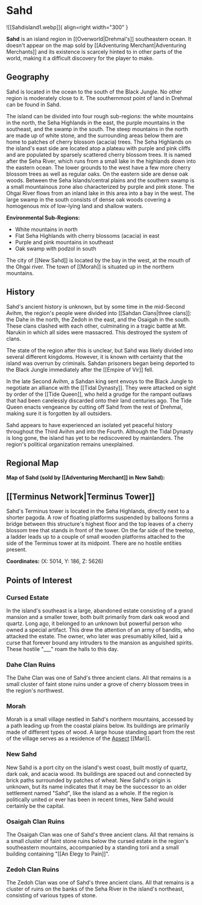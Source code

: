 # Sahd

![[Sahdisland1.webp]]{ align=right width="300" }

**Sahd** is an island region in [[Overworld|Drehmal's]] southeastern ocean. It doesn't appear on the map sold by [[Adventuring Merchant|Adventuring Merchants]] and its existence is scarcely hinted to in other parts of the world, making it a difficult discovery for the player to make.

## Geography

Sahd is located in the ocean to the south of the Black Jungle. No other region is moderately close to it. The southernmost point of land in Drehmal can be found in Sahd.

The island can be divided into four rough sub-regions: the white mountains in the north, the Seha Highlands in the east, the purple mountains in the southeast, and the swamp in the south. The steep mountains in the north are made up of white stone, and the surrounding areas below them are home to patches of cherry blossom (acacia) trees. The Seha Highlands on the island's east side are located atop a plateau with purple and pink cliffs and are populated by sparsely scattered cherry blossom trees. It is named after the Seha River, which runs from a small lake in the highlands down into the eastern ocean. The lower grounds to the west have a few more cherry blossom trees as well as regular oaks. On the eastern side are dense oak woods. Between the Seha Islands/central plains and the southern swamp is a small mountainous zone also characterized by purple and pink stone. The Ohgai River flows from an inland lake in this area into a bay in the west. The large swamp in the south consists of dense oak woods covering a homogenous mix of low-lying land and shallow waters.

**Environmental Sub-Regions:**

- White mountains in north
- Flat Seha Highlands with cherry blossoms (acacia) in east
- Purple and pink mountains in southeast
- Oak swamp with podzol in south

The city of [[New Sahd]] is located by the bay in the west, at the mouth of the Ohgai river. The town of [[Morah]] is situated up in the northern mountains.

## History

Sahd's ancient history is unknown, but by some time in the mid-Second Avihm, the region's people were divided into [[Sahdan Clans|three clans]]: the Dahe in the north, the Zedoh in the east, and the Osaigah in the south. These clans clashed with each other, culminating in a tragic battle at Mt. Narukin in which all sides were massacred. This destroyed the system of clans.

The state of the region after this is unclear, but Sahd was likely divided into several different kingdoms. However, it is known with certainty that the island was overrun by criminals. Sahdan prisoners began being deported to the Black Jungle immediately after the [[Empire of Vir]] fell. 

In the late Second Avihm, a Sahdan king sent envoys to the Black Jungle to negotiate an alliance with the [[Tidal Dynasty]]. They were attacked on sight by order of the [[Tide Queen]], who held a grudge for the rampant outlaws that had been carelessly discarded onto their land centuries ago. The Tide Queen enacts vengeance by cutting off Sahd from the rest of Drehmal, making sure it is forgotten by all outsiders.

Sahd appears to have experienced an isolated yet peaceful history throughout the Third Avihm and into the Fourth. Although the Tidal Dynasty is long gone, the island has yet to be rediscovered by mainlanders. The region's political organization remains unexplained.

## Regional Map

**Map of Sahd (sold by [[Adventuring Merchant]] in New Sahd):**

## [[Terminus Network|Terminus Tower]]

Sahd's Terminus tower is located in the Seha Highlands, directly next to a shorter pagoda. A row of floating platforms suspended by balloons forms a bridge between this structure's highest floor and the top leaves of a cherry blossom tree that stands in front of the tower. On the far side of the treetop, a ladder leads up to a couple of small wooden platforms attached to the side of the Terminus tower at its midpoint. There are no hostile entities present.

**Coordinates:** (X: 5014, Y: 186, Z: 5626)

## Points of Interest

### Cursed Estate

In the island's southeast is a large, abandoned estate consisting of a grand mansion and a smaller tower, both built primarily from dark oak wood and quartz. Long ago, it belonged to an unknown but powerful person who owned a special artifact. This drew the attention of an army of bandits, who attacked the estate. The owner, who later was presumably killed, laid a curse that forever bound any intruders to the mansion as anguished spirits. These hostile "___" roam the halls to this day.

### Dahe Clan Ruins

The Dahe Clan was one of Sahd's three ancient clans. All that remains is a small cluster of faint stone ruins under a grove of cherry blossom trees in the region's northwest.

### Morah

Morah is a small village nestled in Sahd's northern mountains, accessed by a path leading up from the coastal plains below. Its buildings are primarily made of different types of wood. A large house standing apart from the rest of the village serves as a residence of the [Apsect](/Lore/Higher_Beings/Aspects/) [[Mari]]. 

### New Sahd

New Sahd is a port city on the island's west coast, built mostly of quartz, dark oak, and acacia wood. Its buildings are spaced out and connected by brick paths surrounded by patches of wheat. New Sahd's origin is unknown, but its name indicates that it may be the successor to an older settlement named "Sahd", like the island as a whole. If the region is politically united or ever has been in recent times, New Sahd would certainly be the capital.

### Osaigah Clan Ruins

The Osaigah Clan was one of Sahd's three ancient clans. All that remains is a small cluster of faint stone ruins below the cursed estate in the region's southeastern mountains, accompanied by a standing torii and a small building containing "[[An Elegy to Pain]]".

### Zedoh Clan Ruins

The Zedoh Clan was one of Sahd's three ancient clans. All that remains is a cluster of ruins on the banks of the Seha River in the island's northeast, consisting of various types of stone.
